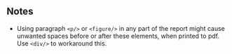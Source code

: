 ## Notes

- Using paragraph `<p/>` or `<figure/>` in any part of the report might cause unwanted spaces before or after these elements, when printed to pdf. Use `<div/>` to workaround this.